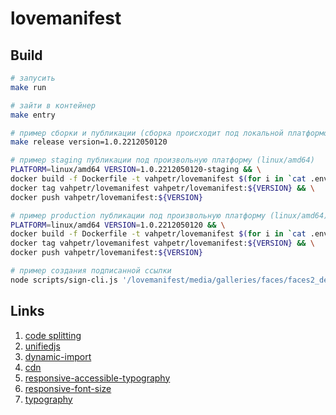 # lovemanifest

## Build

```sh
# запусить
make run

# зайти в контейнер
make entry

# пример сборки и публикации (сборка происходит под локальной платформой)
make release version=1.0.2212050120

# пример staging публикации под произвольную платформу (linux/amd64)
PLATFORM=linux/amd64 VERSION=1.0.2212050120-staging && \
docker build -f Dockerfile -t vahpetr/lovemanifest $(for i in `cat .env`; do out+="--build-arg $i " ; done; echo $out;out="") . --progress=plain --platform ${PLATFORM} && \
docker tag vahpetr/lovemanifest vahpetr/lovemanifest:${VERSION} && \
docker push vahpetr/lovemanifest:${VERSION}

# пример production публикации под произвольную платформу (linux/amd64)
PLATFORM=linux/amd64 VERSION=1.0.2212050120 && \
docker build -f Dockerfile -t vahpetr/lovemanifest $(for i in `cat .env.production.local`; do out+="--build-arg $i " ; done; echo $out;out="") . --progress=plain --platform ${PLATFORM} && \
docker tag vahpetr/lovemanifest vahpetr/lovemanifest:${VERSION} && \
docker push vahpetr/lovemanifest:${VERSION}

# пример создания подписанной ссылки
node scripts/sign-cli.js '/lovemanifest/media/galleries/faces/faces2_desk.jpg' '/wm:0.3:soea:16:16:0.15'
```

## Links

1. [code splitting](https://nextjs.org/docs/migrating/from-react-router#code-splitting)
2. [unifiedjs](https://unifiedjs.com/learn/)
3. [dynamic-import](https://nextjs.org/docs/advanced-features/dynamic-import)
4. [cdn](https://imgix.com/)
5. [responsive-accessible-typography](https://blog.eleven-labs.com/en/responsive-accessible-typography/)
6. [responsive-font-size](https://matthewjamestaylor.com/responsive-font-size)
7. [typography](https://web.dev/learn/design/typography/)
